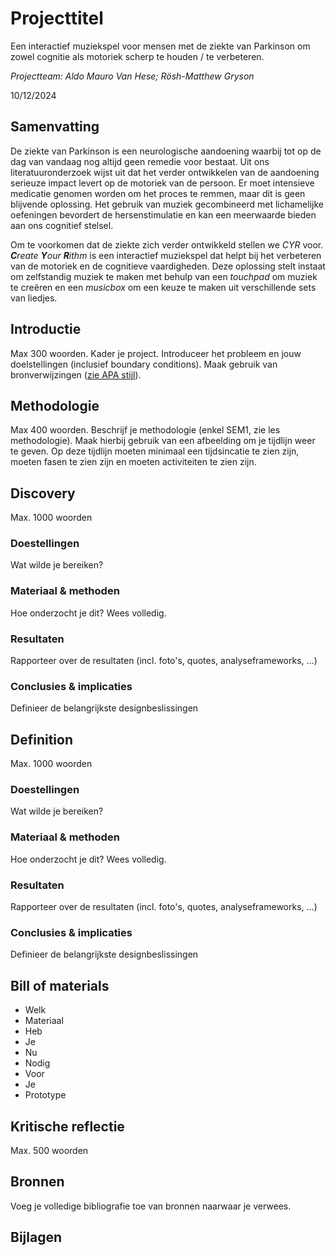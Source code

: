 # Projecttitel
Een interactief muziekspel voor mensen met de ziekte van Parkinson om zowel cognitie als motoriek scherp te houden / te verbeteren.

*Projectteam: Aldo Mauro Van Hese; Rösh-Matthew Gryson*

10/12/2024

## Samenvatting

De ziekte van Parkinson is een neurologische aandoening waarbij tot op de dag van vandaag nog altijd geen remedie voor bestaat. Uit ons literatuuronderzoek wijst uit dat het verder ontwikkelen van de aandoening serieuze impact levert op de motoriek van de persoon. Er moet intensieve medicatie genomen worden om het proces te remmen, maar dit is geen blijvende oplossing. Het gebruik van muziek gecombineerd met lichamelijke oefeningen bevordert de hersenstimulatie en kan een meerwaarde bieden aan ons cognitief stelsel.

Om te voorkomen dat de ziekte zich verder ontwikkeld stellen we _CYR_ voor. _**C**reate **Y**our **R**ithm_ is een interactief muziekspel dat helpt bij het verbeteren van de motoriek en de cognitieve vaardigheden. Deze oplossing stelt instaat om zelfstandig muziek te maken met behulp van een _touchpad_ om muziek te creëren en een _musicbox_ om een keuze te maken uit verschillende sets van liedjes.

## Introductie
Max 300 woorden.
Kader je project. Introduceer het probleem en jouw doelstellingen (inclusief boundary conditions).
Maak gebruik van bronverwijzingen ([zie APA stijl](https://www.scribbr.nl/category/apa-stijl/)).

## Methodologie
Max 400 woorden. Beschrijf je methodologie (enkel SEM1, zie les methodologie). Maak hierbij gebruik van een afbeelding om je tijdlijn weer te geven. Op deze tijdlijn moeten minimaal een tijdsincatie te zien zijn, moeten fasen te zien zijn en moeten activiteiten te zien zijn.

## Discovery
Max. 1000 woorden
### Doestellingen
Wat wilde je bereiken?
### Materiaal & methoden
Hoe onderzocht je dit? Wees volledig.
### Resultaten
Rapporteer over de resultaten (incl. foto's, quotes, analyseframeworks, ...)
### Conclusies & implicaties
Definieer de belangrijkste designbeslissingen

## Definition
Max. 1000 woorden
### Doestellingen
Wat wilde je bereiken?
### Materiaal & methoden
Hoe onderzocht je dit? Wees volledig.
### Resultaten
Rapporteer over de resultaten (incl. foto's, quotes, analyseframeworks, ...)
### Conclusies & implicaties
Definieer de belangrijkste designbeslissingen

## Bill of materials
- Welk
- Materiaal
- Heb
- Je
- Nu
- Nodig
- Voor
- Je
- Prototype

## Kritische reflectie
Max. 500 woorden

## Bronnen
Voeg je volledige bibliografie toe van bronnen naarwaar je verwees.

## Bijlagen
